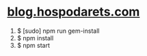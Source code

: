 # [blog.hospodarets.com](https://blog.hospodarets.com/)

1. $ [sudo] npm run gem-install
2. $ npm install
3. $ npm start
